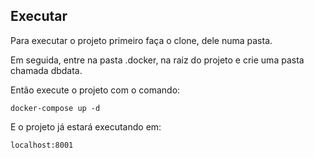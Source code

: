 ## Executar
Para executar o projeto primeiro faça o clone, dele numa pasta.

Em seguida, entre na pasta .docker, na raiz do projeto e crie uma pasta chamada dbdata.

Então execute o projeto com o comando:
```docker
docker-compose up -d
```
E o projeto já estará executando em:
```
localhost:8001
```
